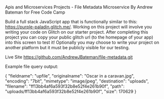 Apis and Microservices Projects - File Metadata Microservice
By Andrew Bateman for Free Code Camp

Build a full stack JavaScript app that is functionally similar to this: https://purple-paladin.glitch.me/.
Working on this project will involve you writing your code on Glitch on our starter project. After completing this project you can copy your public glitch url (to the homepage of your app) into this screen to test it! Optionally you may choose to write your project on another platform but it must be publicly visible for our testing.

Live Site https://github.com/AndrewJBateman/file-metadata.git

Example file query output:

{
    "fieldname": "upfile",
    "originalname": "Oscar in a caravan.jpg",
    "encoding": "7bit",
    "mimetype": "image/jpeg",
    "destination": "uploads",
    "filename": "ff13bb4af6a593f32b8e52f4e261b90f",
    "path": "uploads/ff13bb4af6a593f32b8e52f4e261b90f",
    "size": 170629
}